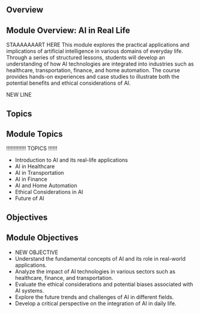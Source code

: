 ## Overview
## Module Overview: AI in Real Life
STAAAAAAART HERE
This module explores the practical applications and implications of artificial intelligence in various domains of everyday life. Through a series of structured lessons, students will develop an understanding of how AI technologies are integrated into industries such as healthcare, transportation, finance, and home automation. The course provides hands-on experiences and case studies to illustrate both the potential benefits and ethical considerations of AI.

NEW LINE

## Topics
## Module Topics
!!!!!!!!!!!!! TOPICS !!!!!!
- Introduction to AI and its real-life applications
- AI in Healthcare
- AI in Transportation
- AI in Finance
- AI and Home Automation
- Ethical Considerations in AI
- Future of AI


## Objectives
## Module Objectives
- NEW OBJECTIVE
- Understand the fundamental concepts of AI and its role in real-world applications.
- Analyze the impact of AI technologies in various sectors such as healthcare, finance, and transportation.
- Evaluate the ethical considerations and potential biases associated with AI systems.
- Explore the future trends and challenges of AI in different fields.
- Develop a critical perspective on the integration of AI in daily life.

